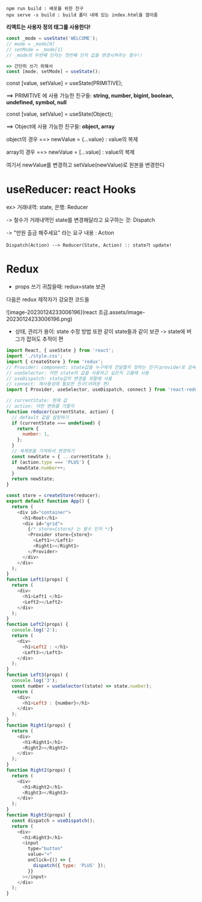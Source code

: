 ```
npm run build : 배포를 위한 친구
npx serve -s build : build 폴더 내에 있는 index.html을 열어줌 
```



**리액트는 사용자 정의 태그를 사용한다!**

```javascript
const _mode = useState('WELCOME');
// mode = _mode[0]
// setMode = _mode[1]
// _mode의 두번째 인자는 첫번째 인자 값을 변경시켜주는 함수!!

=> 간단히 쓰기 위해서
const [mode, setMode] = useState();
```



const [value, setValue] = useState(PRIMITIVE);

==> PRIMITIVE 에 사용 가능한 친구들: **string, number, bigint, boolean, undefined, symbol, null**

const [value, setValue] = useState(Object);

==> Object에 사용 가능한 친구들: **object, array**

object의 경우 ==> newValue = {...value} : value의 복제

array의 경우 ==> newValue = [...value] : value의 복제

여기서 newValue를 변경하고 setValue(newValue)로 원본을 변경한다



# useReducer: react Hooks

ex> 거래내역: state, 은행: Reducer

-> 철수가 거래내역인 state를 변경해달라고 요구하는 것: Dispatch

-> "만원 출금 해주세요" 라는 요구 내용 : Action

```
Dispatch(Action) --> Reducer(State, Action) :: state가 update!
```



# Redux

- props 쓰기 귀찮을때: redux=state 보관

다음은 redux 제작자가 강요한 코드들

![image-20230124233006196](react 조금.assets/image-20230124233006196.png)



- 상태, 관리가 용이: state 수정 방법 또한 같이 state들과 같이 보관 -> state에 버그가 잡혀도 추적이 편

```javascript
import React, { useState } from 'react';
import './style.css';
import { createStore } from 'redux';
// Provider: component: state값을 누구에게 전달할지 정하는 친구(provider로 감싸진 애들만 전달이 가능)
// useSelector: 어떤 state의 값을 사용하고 싶은지 고를때 사용
// useDispatch: state값의 변경을 꾀할때 사용
// connect: 재사용성에 필요한 친구(어려운 편)
import { Provider, useSelector, useDispatch, connect } from 'react-redux';

// currentState: 현재 값
// action: 어떤 변화를 가할지
function reducer(currentState, action) {
  // default 값을 설정하기
  if (currentState === undefined) {
    return {
      number: 1,
    };
  }
  // 복제본을 가져와서 변경하기
  const newState = { ...currentState };
  if (action.type === 'PLUS') {
    newState.number++;
  }
  return newState;
}

const store = createStore(reducer);
export default function App() {
  return (
    <div id="container">
      <h1>Root</h1>
      <div id="grid">
        {/* store={store} 는 필수 인자 */}
        <Provider store={store}>
          <Left1></Left1>
          <Right1></Right1>
        </Provider>
      </div>
    </div>
  );
}
function Left1(props) {
  return (
    <div>
      <h1>Left1 </h1>
      <Left2></Left2>
    </div>
  );
}
function Left2(props) {
  console.log('2');
  return (
    <div>
      <h1>Left2 : </h1>
      <Left3></Left3>
    </div>
  );
}
function Left3(props) {
  console.log('3');
  const number = useSelector((state) => state.number);
  return (
    <div>
      <h1>Left3 : {number}</h1>
    </div>
  );
}
function Right1(props) {
  return (
    <div>
      <h1>Right1</h1>
      <Right2></Right2>
    </div>
  );
}
function Right2(props) {
  return (
    <div>
      <h1>Right2</h1>
      <Right3></Right3>
    </div>
  );
}
function Right3(props) {
  const dispatch = useDispatch();
  return (
    <div>
      <h1>Right3</h1>
      <input
        type="button"
        value="+"
        onClick={() => {
          dispatch({ type: 'PLUS' });
        }}
      ></input>
    </div>
  );
}

```

